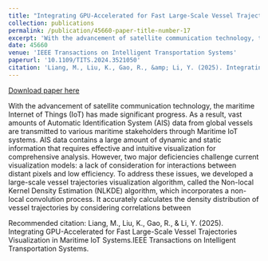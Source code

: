 ```yaml
---
title: "Integrating GPU-Accelerated for Fast Large-Scale Vessel Trajectories Visualization in Maritime IoT Systems"
collection: publications
permalink: /publication/45660-paper-title-number-17
excerpt: 'With the advancement of satellite communication technology, the maritime Internet of Things (IoT) has made significant progress. As a result, vast amounts of Automatic Identification System (AIS) data from global vessels are transmitted to various maritime stakeholders through Maritime IoT systems. AIS data contains a large amount of dynamic and static information that requires effective and intuitive visualization for comprehensive analysis. However, two major deficiencies challenge current visualization models: a lack of consideration for interactions between distant pixels and low efficiency. To address these issues, we developed a large-scale vessel trajectories visualization algorithm, called the Non-local Kernel Density Estimation (NLKDE) algorithm, which incorporates a non-local convolution process. It accurately calculates the density distribution of vessel trajectories by considering correlations between'
date: 45660
venue: 'IEEE Transactions on Intelligent Transportation Systems'
paperurl: '10.1109/TITS.2024.3521050'
citation: 'Liang, M., Liu, K., Gao, R., &amp; Li, Y. (2025). Integrating GPU-Accelerated for Fast Large-Scale Vessel Trajectories Visualization in Maritime IoT Systems.IEEE Transactions on Intelligent Transportation Systems.'
---
```


<a href='10.1109/TITS.2024.3521050'>Download paper here</a>

With the advancement of satellite communication technology, the maritime Internet of Things (IoT) has made significant progress. As a result, vast amounts of Automatic Identification System (AIS) data from global vessels are transmitted to various maritime stakeholders through Maritime IoT systems. AIS data contains a large amount of dynamic and static information that requires effective and intuitive visualization for comprehensive analysis. However, two major deficiencies challenge current visualization models: a lack of consideration for interactions between distant pixels and low efficiency. To address these issues, we developed a large-scale vessel trajectories visualization algorithm, called the Non-local Kernel Density Estimation (NLKDE) algorithm, which incorporates a non-local convolution process. It accurately calculates the density distribution of vessel trajectories by considering correlations between

Recommended citation: Liang, M., Liu, K., Gao, R., &amp; Li, Y. (2025). Integrating GPU-Accelerated for Fast Large-Scale Vessel Trajectories Visualization in Maritime IoT Systems.IEEE Transactions on Intelligent Transportation Systems.